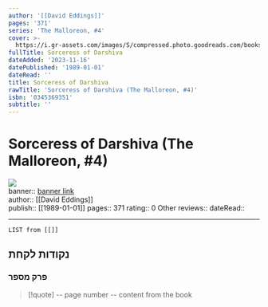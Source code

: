 ```yaml
---
author: '[[David Eddings]]'
pages: '371'
series: 'The Malloreon, #4'
cover: >-
  https://i.gr-assets.com/images/S/compressed.photo.goodreads.com/books/1342438281l/371787.jpg
fullTitle: Sorceress of Darshiva
dateAdded: '2023-11-16'
datePublished: '1989-01-01'
dateRead: ''
title: Sorceress of Darshiva
rawTitle: 'Sorceress of Darshiva (The Malloreon, #4)'
isbn: '0345369351'
subtitle: ''
---
```

# Sorceress of Darshiva (The Malloreon, #4)

![](https:&#x2F;&#x2F;i.gr-assets.com&#x2F;images&#x2F;S&#x2F;compressed.photo.goodreads.com&#x2F;books&#x2F;1342438281l&#x2F;371787.jpg)  
banner:: [banner link](https:&#x2F;&#x2F;i.gr-assets.com&#x2F;images&#x2F;S&#x2F;compressed.photo.goodreads.com&#x2F;books&#x2F;1342438281l&#x2F;371787.jpg)  
author:: [[David Eddings]]  
publish:: [[1989-01-01]]
pages:: 371
rating:: 0 
Other reviews:: 
dateRead:: 

<hr  style="clear:both"/>



```dataview
LIST from [[]]
```

## נקודות לקחת 

### פרק מספר
> [!quote] -- page number -- 
>  content from the book




```